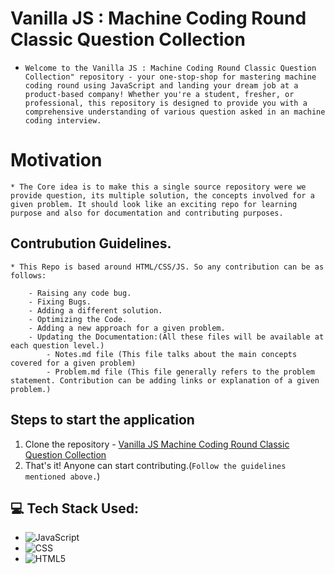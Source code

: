 # Vanilla JS : Machine Coding Round Classic Question Collection

* `Welcome to the Vanilla JS : Machine Coding Round Classic Question Collection" repository - your one-stop-shop for mastering machine coding round using JavaScript and landing your dream job at a product-based company! Whether you're a student, fresher, or professional, this repository is designed to provide you with a comprehensive understanding of various question asked in an machine coding interview.`

# Motivation 

    * The Core idea is to make this a single source repository were we provide question, its multiple solution, the concepts involved for a given problem. It should look like an exciting repo for learning purpose and also for documentation and contributing purposes.

## Contrubution Guidelines.

    * This Repo is based around HTML/CSS/JS. So any contribution can be as follows:

        - Raising any code bug.
        - Fixing Bugs.
        - Adding a different solution.
        - Optimizing the Code.
        - Adding a new approach for a given problem.
        - Updating the Documentation:(All these files will be available at each question level.)
            - Notes.md file (This file talks about the main concepts covered for a given problem)
            - Problem.md file (This file generally refers to the problem statement. Contribution can be adding links or explanation of a given problem.)


## Steps to start the application

   1. Clone the repository - [Vanilla JS Machine Coding Round Classic Question Collection](https://github.com/sakigo9/Vanilla-JS-Machine-Coding-Round-Classic-Question-Collection)
   2. That's it! Anyone can start contributing.(`Follow the guidelines mentioned above.`)

## 💻 Tech Stack Used:

   * ![JavaScript](https://img.shields.io/badge/javascript-%23323330.svg?style=for-the-badge&logo=javascript&logoColor=%23F7DF1E)
   * ![CSS](https://img.shields.io/badge/css3-%231572B6.svg?style=for-the-badge&logo=css3&logoColor=white)
   * ![HTML5](https://img.shields.io/badge/html5-%23E34F26.svg?style=for-the-badge&logo=html5&logoColor=white)   